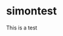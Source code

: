 # simontest
<!--This is a test change to the Readme document-->

<p>This is a test</p>

<!--I am testing this file-->

